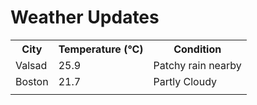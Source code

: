 # Weather Updates

<!-- WEATHER-UPDATE-START -->
<table><tr><th>City</th><th>Temperature (°C)</th><th>Condition</th></tr><tr><td>Valsad</td><td>25.9</td><td>Patchy rain nearby</td></tr><tr><td>Boston</td><td>21.7</td><td>Partly Cloudy</td></tr><tr><td></td><td></td><td></td></tr></table>
<!-- WEATHER-UPDATE-END -->
